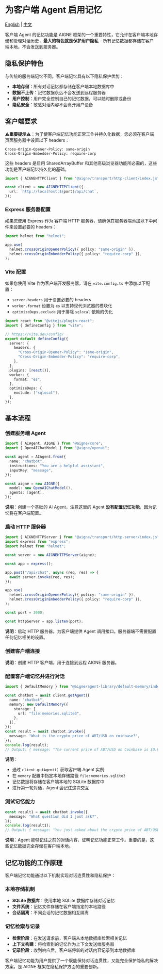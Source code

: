 # 为客户端 Agent 启用记忆

[English](./enable-memory-for-client-agent.md) | [中文](./enable-memory-for-client-agent.zh.md)

客户端 Agent 的记忆功能是 AIGNE 框架的一个重要特性，它允许在客户端本地存储和管理对话历史，**最大的特色就是保护用户隐私** - 所有记忆数据都存储在客户端本地，不会发送到服务器。

## 隐私保护特色

与传统的服务端记忆不同，客户端记忆具有以下隐私保护优势：

* **本地存储**：所有对话记忆都存储在客户端本地数据库中
* **数据不上传**：记忆数据永远不会发送到远程服务器
* **用户控制**：用户完全控制自己的记忆数据，可以随时删除或备份
* **隐私安全**：敏感对话内容不会离开用户设备

## 客户端要求

**⚠️重要提示⚠️**：为了使客户端记忆功能正常工作并持久化数据，您必须在客户端页面服务器中设置以下 headers：

```
Cross-Origin-Opener-Policy: same-origin
Cross-Origin-Embedder-Policy: require-corp
```

这些 headers 是启用 SharedArrayBuffer 和其他高级浏览器功能所必需的，这些功能是客户端记忆持久化的基础。

```ts file="../../docs-examples/test/build-first-agent.test.ts" region="example-client-agent-memory-create-client"
import { AIGNEHTTPClient } from "@aigne/transport/http-client/index.js";

const client = new AIGNEHTTPClient({
  url: `http://localhost:${port}/api/chat`,
});
```

### Express 服务器配置

如果您使用 Express 作为 客户端 HTTP 服务器，请确保在服务器端添加以下中间件来设置必要的 headers：

```ts file="../../docs-examples/test/build-first-agent.test.ts" region="example-client-agent-memory-client-server-headers"
import helmet from "helmet";

app.use(
  helmet.crossOriginOpenerPolicy({ policy: "same-origin" }),
  helmet.crossOriginEmbedderPolicy({ policy: "require-corp" }),
);
```

### Vite 配置

如果您使用 Vite 作为客户端开发服务器，请在 `vite.config.ts` 中添加以下配置：

* `server.headers` 用于设置必要的 headers
* `worker.format` 设置为 `es` 以支持现代浏览器的模块化
* `optimizeDeps.exclude` 用于排除 `sqlocal` 依赖的优化

```ts file="../../examples/browser/vite.config.ts"
import react from "@vitejs/plugin-react";
import { defineConfig } from "vite";

// https://vite.dev/config/
export default defineConfig({
  server: {
    headers: {
      "Cross-Origin-Opener-Policy": "same-origin",
      "Cross-Origin-Embedder-Policy": "require-corp",
    },
  },
  plugins: [react()],
  worker: {
    format: "es",
  },
  optimizeDeps: {
    exclude: ["sqlocal"],
  },
});
```

## 基本流程

### 创建服务端 Agent

```ts file="../../docs-examples/test/build-first-agent.test.ts" region="example-client-agent-memory-create-agent"
import { AIAgent, AIGNE } from "@aigne/core";
import { OpenAIChatModel } from "@aigne/openai";

const agent = AIAgent.from({
  name: "chatbot",
  instructions: "You are a helpful assistant",
  inputKey: "message",
});

const aigne = new AIGNE({
  model: new OpenAIChatModel(),
  agents: [agent],
});
```

**说明**：创建一个基础的 AI Agent，注意这里的 Agent **没有配置记忆功能**，因为记忆将在客户端配置。

### 启动 HTTP 服务器

```ts file="../../docs-examples/test/build-first-agent.test.ts" region="example-client-agent-memory-create-server"
import { AIGNEHTTPServer } from "@aigne/transport/http-server/index.js";
import express from "express";
import helmet from "helmet";

const server = new AIGNEHTTPServer(aigne);

const app = express();

app.post("/api/chat", async (req, res) => {
  await server.invoke(req, res);
});

app.use(
  helmet.crossOriginOpenerPolicy({ policy: "same-origin" }),
  helmet.crossOriginEmbedderPolicy({ policy: "require-corp" }),
);

const port = 3000;

const httpServer = app.listen(port);
```

**说明**：启动 HTTP 服务器，为客户端提供 Agent 调用接口。服务器端不需要配置任何记忆相关的设置。

### 创建客户端连接

**说明**：创建 HTTP 客户端，用于连接到远程 AIGNE 服务器。

### 配置客户端记忆并进行对话

```ts file="../../docs-examples/test/build-first-agent.test.ts" region="example-client-agent-memory-invoke-agent"
import { DefaultMemory } from "@aigne/agent-library/default-memory/index.js";

const chatbot = await client.getAgent({
  name: "chatbot",
  memory: new DefaultMemory({
    storage: {
      url: "file:memories.sqlite3",
    },
  }),
});
const result = await chatbot.invoke({
  message: "What is the crypto price of ABT/USD on coinbase?",
});
console.log(result);
// Output: { message: "The current price of ABT/USD on Coinbase is $0.9684." }
```

**说明**：

* 通过 `client.getAgent()` 获取客户端 Agent 实例
* 在 `memory` 配置中指定本地存储路径 `file:memories.sqlite3`
* 记忆数据将存储在客户端本地的 SQLite 数据库中
* 进行第一轮对话，Agent 会记住这次交互

### 测试记忆能力

```ts file="../../docs-examples/test/build-first-agent.test.ts" region="example-client-agent-memory-invoke-agent-1" exclude_imports
const result1 = await chatbot.invoke({
  message: "What question did I just ask?",
});
console.log(result1);
// Output: { message: "You just asked about the crypto price of ABT/USD on Coinbase." }
```

**说明**：Agent 能够记住之前的对话内容，证明记忆功能正常工作。重要的是，这些记忆数据完全存储在客户端本地。

## 记忆功能的工作原理

客户端记忆功能通过以下机制实现对话连贯性和隐私保护：

### 本地存储机制

* **SQLite 数据库**：使用本地 SQLite 数据库存储对话记忆
* **文件系统**：记忆文件存储在客户端指定的本地路径
* **会话隔离**：不同会话的记忆数据相互隔离

### 记忆检索与记录

* **检索阶段**：在发送请求前，客户端从本地数据库检索相关记忆
* **上下文构建**：将检索到的记忆作为上下文发送给服务器
* **记录阶段**：收到响应后，客户端将新的对话内容记录到本地数据库

客户端记忆功能为用户提供了一个既能保持对话连贯性，又能完全保护隐私的解决方案，是 AIGNE 框架在隐私保护方面的重要创新。
